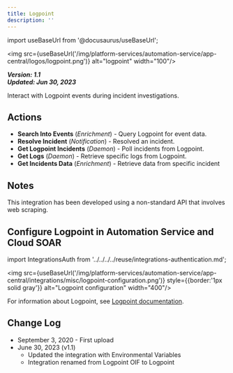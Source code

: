 ```yaml
---
title: Logpoint
description: ''
---
```

import useBaseUrl from '@docusaurus/useBaseUrl';

<img src={useBaseUrl('/img/platform-services/automation-service/app-central/logos/logpoint.png')} alt="logpoint" width="100"/>

***Version: 1.1  
Updated: Jun 30, 2023***

Interact with Logpoint events during incident investigations.

## Actions

* **Search Into Events** (*Enrichment*) - Query Logpoint for event data.
* **Resolve Incident** (*Notification*) - Resolved an incident.
* **Get Logpoint Incidents** (*Daemon*) - Poll incidents from Logpoint.
* **Get Logs** (*Daemon*) - Retrieve specific logs from Logpoint.
* **Get Incidents Data** (*Enrichment*) - Retrieve data from specific incident

## Notes

This integration has been developed using a non-standard API that involves web scraping.

## Configure Logpoint in Automation Service and Cloud SOAR

import IntegrationsAuth from '../../../../reuse/integrations-authentication.md';

<IntegrationsAuth/>

<img src={useBaseUrl('/img/platform-services/automation-service/app-central/integrations/misc/logpoint-configuration.png')} style={{border:'1px solid gray'}} alt="Logpoint configuration" width="400"/>

For information about Logpoint, see [Logpoint documentation](https://docs.logpoint.com/).

## Change Log

* September 3, 2020 - First upload
* June 30, 2023 (v1.1)
	+ Updated the integration with Environmental Variables
	+ Integration renamed from Logpoint OIF to Logpoint
